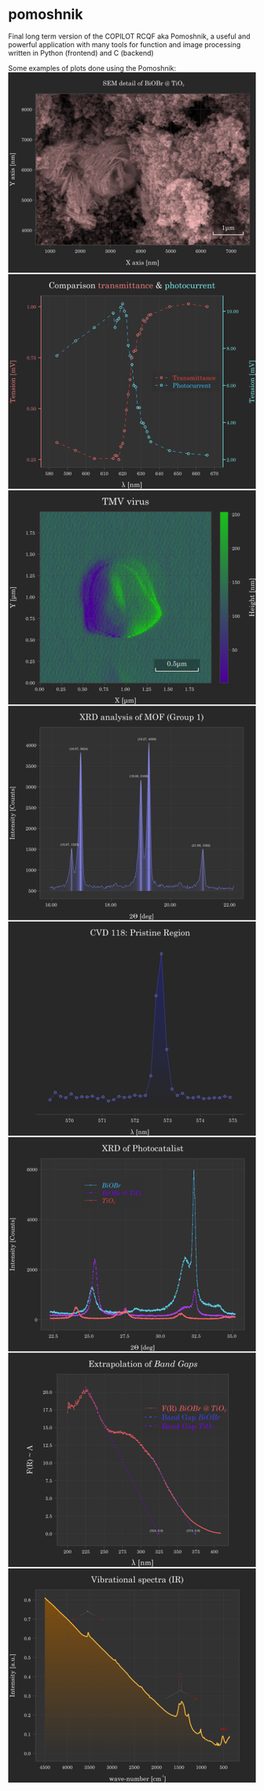 # pomoshnik
Final long term version of the COPILOT RCQF aka Pomoshnik, a useful and powerful application with many tools for function and image processing written in Python (frontend) and C (backend)

Some examples of plots done using the Pomoshnik:
![example1](PLOTS/examples/example6.png)
![example2](PLOTS/examples/example3.png)
![example3](PLOTS/examples/example8.png)
![example4](PLOTS/examples/example1.png)
![example4](PLOTS/examples/example9.png)
![example5](PLOTS/examples/example2.png)
![example6](PLOTS/examples/example4.png)
![example7](PLOTS/examples/example7.png)
